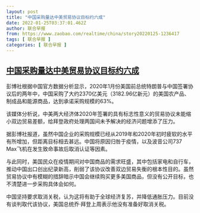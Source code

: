 ```yaml
---
layout: post
title: "中国采购量达中美贸易协议目标约六成"
date: 2022-01-25T03:37:01.462Z
author: 联合早报
from: https://www.zaobao.com/realtime/china/story20220125-1236417
tags: [ 联合早报 ]
categories: [ 联合早报 ]
---
```

<!--1643099040000-->
[中国采购量达中美贸易协议目标约六成](https://www.zaobao.com/realtime/china/story20220125-1236417)
------

<div>
<p>彭博社根据中国官方数据分析显示，2020年1月份美国前总统特朗普与中国签署协议后的两年中，中国采购了大约2370亿美元（3182.96亿新元）的美国农产品、制成品和能源商品，达到承诺采购规模的63%。</p><p>该媒体分析说，中美两大经济体2020年签署的具有标志性意义的贸易协议未能缩小双边贸易差额，给拜登政府处理两国间未予解决的经济问题增添了压力。</p><p>据彭博社报道，虽然中国企业的采购规模已经从2019年和2020年初时疲软的水平有所增加，但距离目标相去甚远。中国将原因归咎于疫情，以及波音公司737 Max飞机在发生致命事故后取消认证等因素。</p><section id="imu"><div id="dfp-ad-imu1">        </div></section><p>与此同时，美国民众在疫情期间对中国商品的需求旺盛，其中包括家电和自行车，推动中国出口创出纪录新高，削弱了该协议改善双边贸易失衡的根本性目的。虽然贸易协议中有模糊的措辞暗示中国会继续购买更多美国商品，但没有公开目标，也不清楚进一步采购具体会如何。</p><p>中国坚持要求取消关税，认为这将有助于全球经济复苏，并降低通胀压力。目前没有谈判取代该协议，美国总统乔·拜登上周表示他没有准备好取消关税。<br>&nbsp;</p>      <div class="cx_paywall_placeholder" id="sph_cdp_40"></div>
</div>
